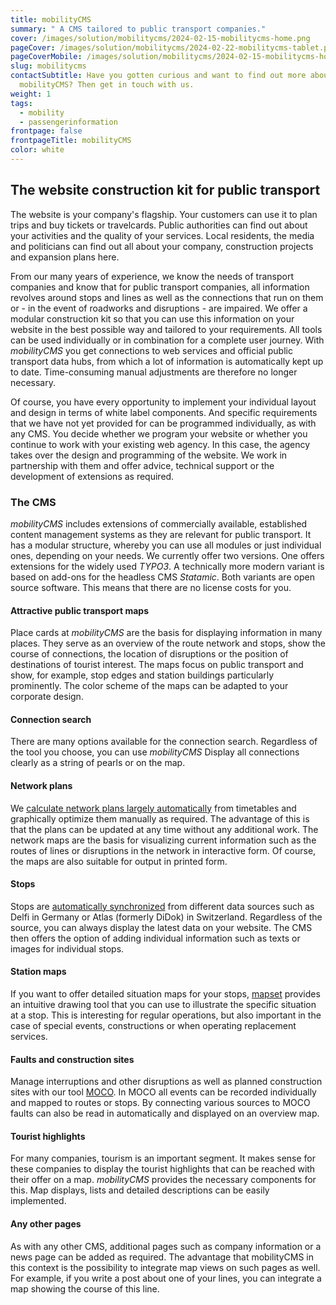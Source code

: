 ```yaml
---
title: mobilityCMS
summary: " A CMS tailored to public transport companies."
cover: /images/solution/mobilitycms/2024-02-15-mobilitycms-home.png
pageCover: /images/solution/mobilitycms/2024-02-22-mobilitycms-tablet.png
pageCoverMobile: /images/solution/mobilitycms/2024-02-15-mobilitycms-home.png
slug: mobilitycms
contactSubtitle: Have you gotten curious and want to find out more about
  mobilityCMS? Then get in touch with us.
weight: 1
tags:
  - mobility
  - passengerinformation
frontpage: false
frontpageTitle: mobilityCMS
color: white
---
```

## The website construction kit for public transport

The website is your company's flagship. Your customers can use it to plan trips and buy tickets or travelcards. Public authorities can find out about your activities and the quality of your services. Local residents, the media and politicians can find out all about your company, construction projects and expansion plans here.

From our many years of experience, we know the needs of transport companies and know that for public transport companies, all information revolves around stops and lines as well as the connections that run on them or - in the event of roadworks and disruptions - are impaired. We offer a modular construction kit so that you can use this information on your website in the best possible way and tailored to your requirements. All tools can be used individually or in combination for a complete user journey. With *mobilityCMS* you get connections to web services and official public transport data hubs, from which a lot of information is automatically kept up to date. Time-consuming manual adjustments are therefore no longer necessary.

Of course, you have every opportunity to implement your individual layout and design in terms of white label components. And specific requirements that we have not yet provided for can be programmed individually, as with any CMS. You decide whether we program your website or whether you continue to work with your existing web agency. In this case, the agency takes over the design and programming of the website. We work in partnership with them and offer advice, technical support or the development of extensions as required.

### The CMS

*mobilityCMS* includes extensions of commercially available, established content management systems as they are relevant for public transport. It has a modular structure, whereby you can use all modules or just individual ones, depending on your needs. We currently offer two versions. One offers extensions for the widely used *TYPO3*. A technically more modern variant is based on add-ons for the headless CMS *Statamic*. Both variants are open source software. This means that there are no license costs for you.

#### Attractive public transport maps

Place cards at *mobilityCMS* are the basis for displaying information in many places. They serve as an overview of the route network and stops, show the course of connections, the location of disruptions or the position of destinations of tourist interest. The maps focus on public transport and show, for example, stop edges and station buildings particularly prominently. The color scheme of the maps can be adapted to your corporate design.

#### Connection search

There are many options available for the connection search. Regardless of the tool you choose, you can use *mobilityCMS* Display all connections clearly as a string of pearls or on the map.

#### Network plans

We [calculate network plans largely automatically](https://geops.com/en/solution/network-plans) from timetables and graphically optimize them manually as required. The advantage of this is that the plans can be updated at any time without any additional work. The network maps are the basis for visualizing current information such as the routes of lines or disruptions in the network in interactive form. Of course, the maps are also suitable for output in printed form.

#### Stops

Stops are [automatically synchronized](https://geops.com/en/solution/transit-data-hub) from different data sources such as Delfi in Germany or Atlas (formerly DiDok) in Switzerland. Regardless of the source, you can always display the latest data on your website. The CMS then offers the option of adding individual information such as texts or images for individual stops.

#### Station maps

If you want to offer detailed situation maps for your stops, [mapset](https://www.mapset.ch/en) provides an intuitive drawing tool that you can use to illustrate the specific situation at a stop. This is interesting for regular operations, but also important in the case of special events, constructions or when operating replacement services.

#### Faults and construction sites

Manage interruptions and other disruptions as well as planned construction sites with our tool [MOCO](https://geops.com/en/solution/disruption-information). In MOCO all events can be recorded individually and mapped to routes or stops. By connecting various sources to MOCO faults can also be read in automatically and displayed on an overview map.

#### Tourist highlights

For many companies, tourism is an important segment. It makes sense for these companies to display the tourist highlights that can be reached with their offer on a map. *mobilityCMS* provides the necessary components for this. Map displays, lists and detailed descriptions can be easily implemented.

#### Any other pages

As with any other CMS, additional pages such as company information or a news page can be added as required. The advantage that mobilityCMS in this context is the possibility to integrate map views on such pages as well. For example, if you write a post about one of your lines, you can integrate a map showing the course of this line.